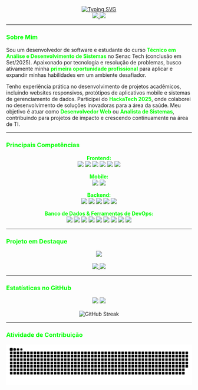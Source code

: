 <div id="header" align="center">
  <a href="https://git.io/typing-svg">
    <img src="https://readme-typing-svg.demolab.com?font=Fira+Code&weight=700&size=30&pause=1000&color=00FF00&center=true&vCenter=true&width=500&lines=Davi+Dias;Desenvolvedor+Full-Stack;Construindo+o+Futuro;Linha+por+Linha" alt="Typing SVG" />
  </a>
</div>

<div id="badges" align="center">
  <a href="https://linkedin.com/in/SEU-LINK-AQUI" target="_blank">
    <img src="https://img.shields.io/badge/LinkedIn-000?style=for-the-badge&logo=linkedin&logoColor=00FF00" />
  </a>
  <a href="mailto:davi.dias.2001@gmail.com" target="_blank">
    <img src="https://img.shields.io/badge/Gmail-000?style=for-the-badge&logo=gmail&logoColor=00FF00" />
  </a>
</div>

---

### <span style="color:#00FF00">Sobre Mim</span>

<p align="left">
  Sou um desenvolvedor de software e estudante do curso <strong style="color:#00FF00">Técnico em Análise e Desenvolvimento de Sistemas</strong> no Senac Tech (conclusão em Set/2025). Apaixonado por tecnologia e resolução de problemas, busco ativamente minha <strong style="color:#00FF00">primeira oportunidade profissional</strong> para aplicar e expandir minhas habilidades em um ambiente desafiador.
</p>
<p align="left">
  Tenho experiência prática no desenvolvimento de projetos acadêmicos, incluindo websites responsivos, protótipos de aplicativos mobile e sistemas de gerenciamento de dados. Participei do <strong style="color:#00FF00">HackaTech 2025</strong>, onde colaborei no desenvolvimento de soluções inovadoras para a área da saúde. Meu objetivo é atuar como <strong style="color:#00FF00">Desenvolvedor Web</strong> ou <strong style="color:#00FF00">Analista de Sistemas</strong>, contribuindo para projetos de impacto e crescendo continuamente na área de TI.
</p>

---

### <span style="color:#00FF00">Principais Competências</span>

<p align="center">
  <strong style="color:#00FF00">Frontend:</strong><br>
  <img src="https://img.shields.io/badge/HTML5-000?style=for-the-badge&logo=html5&logoColor=00FF00" />
  <img src="https://img.shields.io/badge/CSS3-000?style=for-the-badge&logo=css3&logoColor=00FF00" />
  <img src="https://img.shields.io/badge/Tailwind_CSS-000?style=for-the-badge&logo=tailwindcss&logoColor=00FF00" />
  <img src="https://img.shields.io/badge/JavaScript-000?style=for-the-badge&logo=javascript&logoColor=00FF00" />
  <img src="https://img.shields.io/badge/TypeScript-000?style=for-the-badge&logo=typescript&logoColor=00FF00" />
  <img src="https://img.shields.io/badge/React-000?style=for-the-badge&logo=react&logoColor=00FF00" />
</p>

<p align="center">
  <strong style="color:#00FF00">Mobile:</strong><br>
  <img src="https://img.shields.io/badge/Flutter-000?style=for-the-badge&logo=flutter&logoColor=00FF00" />
  <img src="https://img.shields.io/badge/Dart-000?style=for-the-badge&logo=dart&logoColor=00FF00" />
</p>

<p align="center">
  <strong style="color:#00FF00">Backend:</strong><br>
  <img src="https://img.shields.io/badge/Node.js-000?style=for-the-badge&logo=nodedotjs&logoColor=00FF00" />
  <img src="https://img.shields.io/badge/Express.js-000?style=for-the-badge&logo=express&logoColor=00FF00" />
  <img src="https://img.shields.io/badge/Java-000?style=for-the-badge&logo=openjdk&logoColor=00FF00" />
  <img src="https://img.shields.io/badge/Spring-000?style=for-the-badge&logo=spring&logoColor=00FF00" />
  <img src="https://img.shields.io/badge/PHP-000?style=for-the-badge&logo=php&logoColor=00FF00" />
</p>

<p align="center">
  <strong style="color:#00FF00">Banco de Dados & Ferramentas de DevOps:</strong><br>
  <img src="https://img.shields.io/badge/MySQL-000?style=for-the-badge&logo=mysql&logoColor=00FF00" />
  <img src="https://img.shields.io/badge/PostgreSQL-000?style=for-the-badge&logo=postgresql&logoColor=00FF00" />
  <img src="https://img.shields.io/badge/Prisma-000?style=for-the-badge&logo=prisma&logoColor=00FF00" />
  <img src="https://img.shields.io/badge/Docker-000?style=for-the-badge&logo=docker&logoColor=00FF00" />
  <img src="https://img.shields.io/badge/Git-000?style=for-the-badge&logo=git&logoColor=00FF00" />
  <img src="https://img.shields.io/badge/GitHub-000?style=for-the-badge&logo=github&logoColor=00FF00" />
  <img src="https://img.shields.io/badge/GitHub_Actions-000?style=for-the-badge&logo=githubactions&logoColor=00FF00" />
  <img src="https://img.shields.io/badge/Figma-000?style=for-the-badge&logo=figma&logoColor=00FF00" />
  <img src="https://img.shields.io/badge/VS_Code-000?style=for-the-badge&logo=visualstudiocode&logoColor=00FF00" />
</p>

---

### <span style="color:#00FF00">Projeto em Destaque</span>

<div align="center">
  <a href="https://github.com/davidiass161/task-manager-api">
    <img height="120em" src="https://github-readme-stats.vercel.app/api/pin/?username=davidiass161&repo=task-manager-api&theme=transparent&bg_color=000000&title_color=00FF00&text_color=FFFFFF&icon_color=00FF00" />
  </a>
  <p align="center">
    <a href="https://github.com/davidiass161/task-manager-api" target="_blank">
      <img src="https://img.shields.io/badge/Ver_Código-000?style=for-the-badge&logo=github&logoColor=00FF00" />
    </a>
    <a href="https://SEU-LINK-DO-PROJETO-NO-AR-AQUI" target="_blank">
      <img src="https://img.shields.io/badge/Ver_Projeto_no_Ar-000?style=for-the-badge&logo=vercel&logoColor=00FF00" />
    </a>
  </p>
</div>

---

### <span style="color:#00FF00">Estatísticas no GitHub</span>

<div align="center">
  <img height="170em" src="https://github-readme-stats.vercel.app/api?username=davidiass161&show_icons=true&theme=transparent&bg_color=000000&title_color=00FF00&text_color=FFFFFF&icon_color=00FF00&include_all_commits=true&count_private=true" />
  <img height="170em" src="https://github-readme-stats.vercel.app/api/top-langs/?username=davidiass161&layout=compact&langs_count=8&theme=transparent&bg_color=000000&title_color=00FF00&text_color=FFFFFF" />
  <br><br>
  <img src="https://streak-stats.demolab.com?user=davidiass161&theme=highcontrast&hide_border=true&background=000000&ring=00FF00&fire=00FF00&currStreakLabel=00FF00&sideNums=00FF00&dates=FFFFFF&sideLabels=00FF00" alt="GitHub Streak" />
</div>

---

### <span style="color:#00FF00">Atividade de Contribuição</span>

<div align="center">
  <picture>
    <source media="(prefers-color-scheme: dark)" srcset="https://raw.githubusercontent.com/davidiass161/davidiass161/main/output/github-contribution-grid-snake-dark.svg">
    <source media="(prefers-color-scheme: light)" srcset="https://raw.githubusercontent.com/davidiass161/davidiass161/main/output/github-contribution-grid-snake.svg">
    <img alt="GitHub contribution snake animation" src="https://raw.githubusercontent.com/davidiass161/davidiass161/main/output/github-contribution-grid-snake.svg">
  </picture>
</div>
